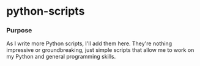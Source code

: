 # python-scripts

### Purpose

As I write more Python scripts, I'll add them here. They're nothing impressive or groundbreaking, just simple scripts that allow me to work on my Python and general programming skills.
